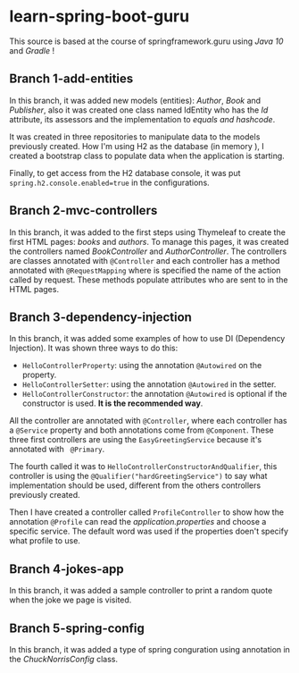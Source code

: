 # learn-spring-boot-guru
This source is based at the course of springframework.guru using _Java 10_ and _Gradle_ !
## Branch 1-add-entities
In this branch, it was added new models (entities): _Author_, _Book_ and _Publisher_, also it was created one class named IdEntity who has the _Id_ attribute, its assessors and the implementation to _equals and hashcode_.

It was created in three repositories to manipulate data to the models previously created.
How I'm using H2 as the database (in memory ), I created a bootstrap class to populate data when the application is starting.  

Finally, to get access from the H2 database console, it was put ```spring.h2.console.enabled=true``` in the configurations.
## Branch 2-mvc-controllers
In this branch, it was added to the first steps using Thymeleaf to create the first HTML pages: _books_ and _authors_. To manage this pages, it was created the controllers named _BookController_ and _AuthorController_. The controllers are classes annotated with ```@Controller``` and each controller has a method annotated with ```@RequestMapping``` where is specified the name of the action called by request. These methods populate attributes who are sent to in the HTML pages.
## Branch 3-dependency-injection
In this branch, it was added some examples of how to use DI (Dependency Injection). It was shown three ways to do this:
* ```HelloControllerProperty```: using the annotation ```@Autowired``` on the property. 
* ```HelloControllerSetter```: using the annotation ```@Autowired```  in the setter.
* ```HelloControllerConstructor```: the annotation ```@Autowired``` is optional if the constructor is used. **It is the recommended way**.

All the controller are annotated with ```@Controller```, where each controller has a ```@Service``` property and both annotations come from ```@Component```.
These three first controllers are using the ```EasyGreetingService``` because it's annotated with ```
@Primary```. 

The fourth called it was to ```HelloControllerConstructorAndQualifier```, this controller is using the ```@Qualifier("hardGreetingService")``` to say what implementation should be used, different from the others controllers previously created.

Then I have created a controller called ```ProfileController``` to show how the annotation ```@Profile``` can read the _application.properties_ and choose a specific service. The default word was used if the properties doen't specify what profile to use. 
## Branch 4-jokes-app
In this branch, it was added a sample controller to print a random quote when the joke we page is visited.
## Branch 5-spring-config
In this branch, it was added a type of spring conguration using annotation in the _ChuckNorrisConfig_ class. 